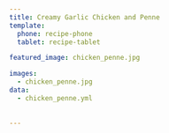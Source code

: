 ```yaml
---
title: Creamy Garlic Chicken and Penne
template:
  phone: recipe-phone
  tablet: recipe-tablet

featured_image: chicken_penne.jpg

images:
  - chicken_penne.jpg
data:
  - chicken_penne.yml
  
  
---
```



